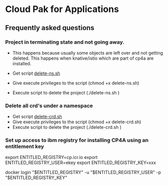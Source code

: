 # Cloud Pak for Applications
## Frequently asked questions

### Project in terminating state and not going away.
- This happens because usually some objects are left over and not getting deleted. This happens
when knative/istio which are part of cp4a are installed.

- Get script [delete-ns.sh](../scripts/delete-ns.sh)
- Give execute privileges to the script (chmod +x delete-ns.sh)
- Execute script to delete the project (./delete-ns.sh <project-name>)

### Delete all crd's under a namespace
- Get script [delete-crd.sh](../scripts/delete-crd.sh)
- Give execute privileges to the script (chmod +x delete-crd.sh)
- Execute script to delete the project (./delete-crd.sh <project-name>)

### Set up access to ibm registry for installing CP4A using an entitlement key
export ENTITLED_REGISTRY=cp.icr.io
export ENTITLED_REGISTRY_USER=ekey
export ENTITLED_REGISTRY_KEY=xxx

docker login "$ENTITLED_REGISTRY" -u "$ENTITLED_REGISTRY_USER" -p "$ENTITLED_REGISTRY_KEY"